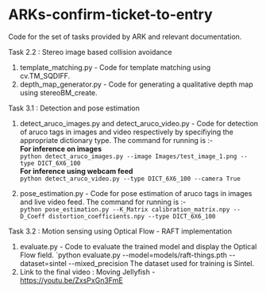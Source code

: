 # ARKs-confirm-ticket-to-entry
Code for the set of tasks provided by ARK and relevant documentation.

Task 2.2 : Stereo image based collision avoidance

  1. template_matching.py - Code for template matching using cv.TM_SQDIFF.
  2. depth_map_generator.py - Code for generating a qualitative depth map using stereoBM_create.

Task 3.1 : Detection and pose estimation

  1. detect_aruco_images.py and detect_aruco_video.py - Code for detection of aruco tags in images and video respectively by specifiying the appropriate dictionary type. The command for running is :-  
  **For inference on images**   
`python detect_aruco_images.py --image Images/test_image_1.png --type DICT_6X6_100`  
  **For inference using webcam feed**  
`python detect_aruco_video.py --type DICT_6X6_100 --camera True ` 

  2. pose_estimation.py - Code for pose estimation of aruco tags in images and live video feed.
  The command for running is :-  
`python pose_estimation.py --K_Matrix calibration_matrix.npy --D_Coeff distortion_coefficients.npy --type DICT_6X6_100`  

Task 3.2 : Motion sensing using Optical Flow - RAFT implementation
  1. evaluate.py - Code to evaluate the trained model and display the Optical Flow field.
             `python evaluate.py --model=models/raft-things.pth --dataset=sintel --mixed_precision
     The dataset used for training is Sintel.
  2. Link to the final video : 
     Moving Jellyfish - https://youtu.be/ZxsPxGn3FmE
     
  
